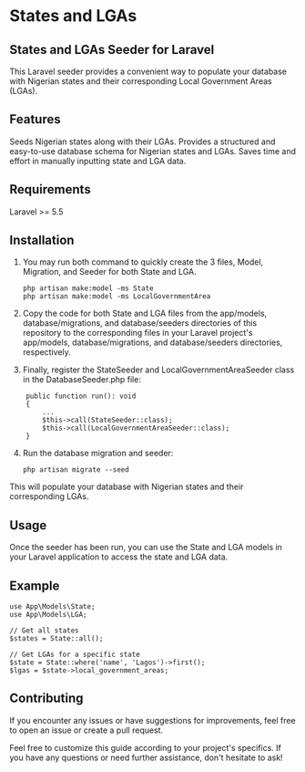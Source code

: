 # States and LGAs

## States and LGAs Seeder for Laravel
This Laravel seeder provides a convenient way to populate your database with Nigerian states and their corresponding Local Government Areas (LGAs).

## Features
Seeds Nigerian states along with their LGAs.
Provides a structured and easy-to-use database schema for Nigerian states and LGAs.
Saves time and effort in manually inputting state and LGA data.

## Requirements
Laravel >= 5.5

## Installation
1. You may run both command to quickly create the 3 files, Model, Migration, and Seeder for both State and LGA.
   ```
   php artisan make:model -ms State
   php artisan make:model -ms LocalGovernmentArea
   ```

2. Copy the code for both State and LGA files from the app/models, database/migrations, and database/seeders directories of this repository to the corresponding files in your Laravel project's app/models, database/migrations, and database/seeders directories, respectively.

3. Finally, register the StateSeeder and LocalGovernmentAreaSeeder class in the DatabaseSeeder.php file:
```
    public function run(): void
    {
        ...
        $this->call(StateSeeder::class);
        $this->call(LocalGovernmentAreaSeeder::class);
    }
```
4. Run the database migration and seeder:
   ```
   php artisan migrate --seed
   ```

This will populate your database with Nigerian states and their corresponding LGAs.

## Usage
Once the seeder has been run, you can use the State and LGA models in your Laravel application to access the state and LGA data.

## Example
```
use App\Models\State;
use App\Models\LGA;

// Get all states
$states = State::all();

// Get LGAs for a specific state
$state = State::where('name', 'Lagos')->first();
$lgas = $state->local_government_areas;
```

## Contributing
If you encounter any issues or have suggestions for improvements, feel free to open an issue or create a pull request.

Feel free to customize this guide according to your project's specifics. If you have any questions or need further assistance, don't hesitate to ask!
